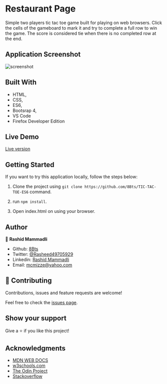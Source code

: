 # Restaurant Page

Simple two players tic tac toe game built for playing on web browsers. Click the cells of the gameboard to mark it and try to complete a full row to win the game.  The score is considered tie when there is no completed row at the end. 

## Application Screenshot
![screenshot](assets/images/screenshot.png)

## Built With

- HTML,
- CSS,
- ES6,
- Bootsrap 4,
- VS Code
- Firefox Developer Edition

## Live Demo

<a href="https://rawcdn.githack.com/8Bts/TIC-TAC-TOE-ES6/29278894f8de212b5bb55ef0b3e5310f559dc25f/index.html" target="_blank">Live version</a>

## Getting Started

  If you want to try this application locally, follow the steps below:

  1. Clone the project using `git clone https://github.com/8Bts/TIC-TAC-TOE-ES6` command.

  2. run `npm install`.

  3. Open index.html on using your browser.

## Author

👤 **Rashid Mammadli**

- Github: [8Bts](https://github.com/8Bts)
- Twitter: [@Rasheed49705929](https://twitter.com/Rasheed49705929)
- Linkedin: [Rashid Mammadli](https://www.linkedin.com/in/rashid-mammadli-62b9b1171/)
- Email: mcmizze@yahoo.com


## 🤝 Contributing

Contributions, issues and feature requests are welcome!

Feel free to check the <a href="https://github.com/8Bts/TIC-TAC-TOE-ES6/issues" target="_blank">issues page</a>.

## Show your support

Give a ⭐️ if you like this project!

## Acknowledgments

- [MDN WEB DOCS](https://developer.mozilla.org/)
- <a href="https://www.w3schools.com/" target="_blank">w3schools.com</a> 
- <a href="https://www.theodinproject.com/" target="_blank">The Odin Project</a>
- <a href="https://www.stackoverflow.com/" target="_blank">Stackoverflow</a>



